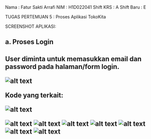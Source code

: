 Nama       : Fatur Sakti Arrafi
NIM        : H1D022041
Shift KRS  : A
Shift Baru : E


TUGAS PERTEMUAN 5 : Proses Aplikasi TokoKita

SCREENSHOT APLIKASI:



<h2>a. Proses Login<h2>
User diminta untuk memasukkan email dan password pada halaman/form login.

![alt text](https://github.com/fatur251003/LabMobile4_Fatur-Sakti-Arrafi_Shift-E/blob/main/images/Screenshot%202024-10-01%20160626.png)


Kode yang terkait:

![alt text](https://github.com/fatur251003/LabMobile4_Fatur-Sakti-Arrafi_Shift-E/blob/main/images/sss1.png)

![alt text](https://github.com/fatur251003/LabMobile4_Fatur-Sakti-Arrafi_Shift-E/blob/main/images/Screenshot%202024-10-01%20160741.png)
![alt text](https://github.com/fatur251003/LabMobile4_Fatur-Sakti-Arrafi_Shift-E/blob/main/images/Screenshot%202024-10-01%20161247.png)
![alt text](https://github.com/fatur251003/LabMobile4_Fatur-Sakti-Arrafi_Shift-E/blob/main/images/Screenshot%202024-10-01%20161410.png)
![alt text](https://github.com/fatur251003/LabMobile4_Fatur-Sakti-Arrafi_Shift-E/blob/main/images/Screenshot%202024-10-01%20161424.png)
![alt text](https://github.com/fatur251003/LabMobile4_Fatur-Sakti-Arrafi_Shift-E/blob/main/images/Screenshot%202024-10-01%20161553.png)
![alt text](https://github.com/fatur251003/LabMobile4_Fatur-Sakti-Arrafi_Shift-E/blob/main/images/Screenshot%202024-10-01%20161723.png)
![alt text](https://github.com/fatur251003/LabMobile4_Fatur-Sakti-Arrafi_Shift-E/blob/main/images/Screenshot%202024-10-01%20161800.png)
